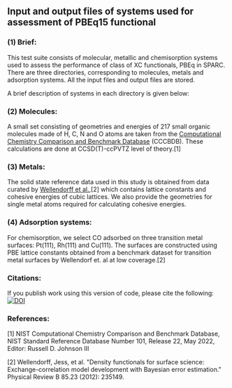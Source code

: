 ## Input and output files of systems used for assessment of PBEq15 functional

### (1) Brief:
This test suite consists of molecular, metallic and chemisorption systems used to assess the performance of class of XC functionals, PBEq in SPARC. There are three directories, corresponding to molecules, metals and adsorption systems. All the input files and output files are stored.

A brief description of systems in each directory is given below:

### (2) Molecules:
A small set consisting of geometries and energies of 217 small organic molecules made of H, C, N and O atoms are taken from the [Computational Chemistry Comparison and Benchmark Database](https://cccbdb.nist.gov/introx.asp) (CCCBDB). These calculations are done at CCSD(T)-ccPVTZ level of theory.[1]

### (3) Metals:
The solid state reference data used in this study is obtained from data curated by [Wellendorff et al.](https://journals.aps.org/prb/abstract/10.1103/PhysRevB.85.235149),[2] which contains lattice constants and cohesive energies of cubic lattices. We also provide the geometries for single metal atoms required for calculating cohesive energies. 

### (4) Adsorption systems:
For chemisorption, we select CO adsorbed on three transition metal surfaces: Pt(111), Rh(111) and Cu(111). The surfaces are constructed using PBE lattice constants obtained from a benchmark dataset for transition metal surfaces by Wellendorf et. al at low coverage.[2]

### Citations:
If you publish work using this version of code, please cite the following:
[![DOI](https://zenodo.org/badge/DOI/10.5281/zenodo.10660363.svg)](https://doi.org/10.5281/zenodo.10660363)
### References:
[1] NIST Computational Chemistry Comparison and Benchmark Database, NIST Standard Reference Database Number 101, Release 22, May 2022, Editor: Russell D. Johnson III 

[2] Wellendorff, Jess, et al. "Density functionals for surface science: Exchange-correlation model development with Bayesian error estimation." Physical Review B 85.23 (2012): 235149.
